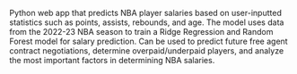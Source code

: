 Python web app that predicts NBA player salaries based on user-inputted statistics such as points, assists, rebounds, and age. The model uses data from the 2022-23 NBA season to train a Ridge Regression and Random Forest model for salary prediction. Can be used to predict future free agent contract negotiations, determine overpaid/underpaid players, and analyze the most important factors in determining NBA salaries.
